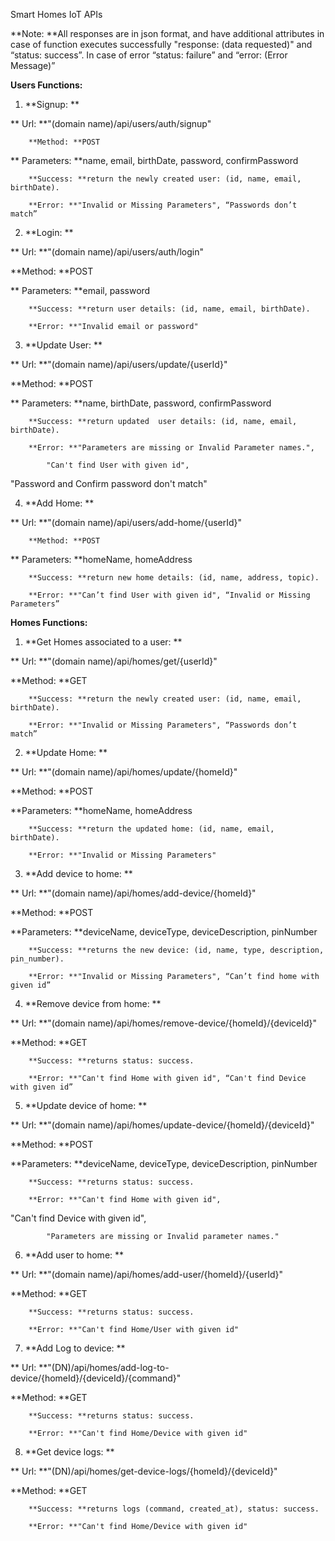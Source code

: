 Smart Homes IoT APIs

**Note: **All responses are in json format, and have additional attributes in case of function executes successfully "response: (data requested)" and “status: success”. In case of error “status: failure” and “error: (Error Message)”

**Users Functions:**

1. **Signup: **

**		Url: **"(domain name)/api/users/auth/signup"

		**Method: **POST

**		Parameters: **name, email, birthDate, password, confirmPassword

		**Success: **return the newly created user: (id, name, email, birthDate).

		**Error: **"Invalid or Missing Parameters", “Passwords don’t match”

2. **Login: **

**		Url: **"(domain name)/api/users/auth/login"

**Method: **POST

**		Parameters: **email, password

		**Success: **return user details: (id, name, email, birthDate).

		**Error: **"Invalid email or password"

3. **Update User: **

**		Url: **"(domain name)/api/users/update/{userId}"

**Method: **POST

**		Parameters: **name, birthDate, password, confirmPassword

		**Success: **return updated  user details: (id, name, email, birthDate).

		**Error: **"Parameters are missing or Invalid Parameter names.",

			"Can't find User with given id",

"Password and Confirm password don't match"

			

4. **Add Home: **

**		Url: **"(domain name)/api/users/add-home/{userId}"

		**Method: **POST

**		Parameters: **homeName, homeAddress

		**Success: **return new home details: (id, name, address, topic).

		**Error: **"Can’t find User with given id", “Invalid or Missing Parameters”

**Homes Functions:**

1. **Get Homes associated to a user: **

**		Url: **"(domain name)/api/homes/get/{userId}"

**Method: **GET

		**Success: **return the newly created user: (id, name, email, birthDate).

		**Error: **"Invalid or Missing Parameters", “Passwords don’t match”

2. **Update Home: **

**		Url: **"(domain name)/api/homes/update/{homeId}"

**Method: **POST

**Parameters: **homeName, homeAddress

		**Success: **return the updated home: (id, name, email, birthDate).

		**Error: **"Invalid or Missing Parameters"

3. **Add device to home: **

**		Url: **"(domain name)/api/homes/add-device/{homeId}"

**Method: **POST

**Parameters: **deviceName, deviceType, deviceDescription, pinNumber

		**Success: **returns the new device: (id, name, type, description, pin_number).

		**Error: **"Invalid or Missing Parameters", “Can’t find home with given id”

4. **Remove device from home: **

**		Url: **"(domain name)/api/homes/remove-device/{homeId}/{deviceId}"

**Method: **GET

		**Success: **returns status: success.

		**Error: **"Can't find Home with given id", “Can't find Device with given id”

5. **Update device of home: **

**		Url: **"(domain name)/api/homes/update-device/{homeId}/{deviceId}"

**Method: **POST

**Parameters: **deviceName, deviceType, deviceDescription, pinNumber

		**Success: **returns status: success.

		**Error: **"Can't find Home with given id", 

"Can't find Device with given id",  

   			"Parameters are missing or Invalid parameter names."

6. **Add user to home: **

**		Url: **"(domain name)/api/homes/add-user/{homeId}/{userId}"

**Method: **GET

		**Success: **returns status: success.

		**Error: **"Can't find Home/User with given id"

7. **Add Log to device: **

**		Url: **"(DN)/api/homes/add-log-to-device/{homeId}/{deviceId}/{command}"

**Method: **GET

		**Success: **returns status: success.

		**Error: **"Can't find Home/Device with given id"

8. **Get device logs: **

**		Url: **"(DN)/api/homes/get-device-logs/{homeId}/{deviceId}"

**Method: **GET

		**Success: **returns logs (command, created_at), status: success.

		**Error: **"Can't find Home/Device with given id"

